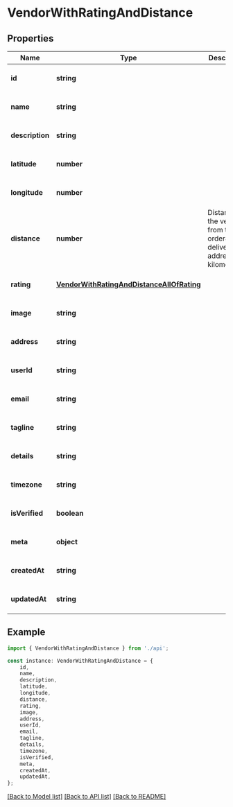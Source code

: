 # VendorWithRatingAndDistance


## Properties

Name | Type | Description | Notes
------------ | ------------- | ------------- | -------------
**id** | **string** |  | [optional] [default to undefined]
**name** | **string** |  | [optional] [default to undefined]
**description** | **string** |  | [optional] [default to undefined]
**latitude** | **number** |  | [optional] [default to undefined]
**longitude** | **number** |  | [optional] [default to undefined]
**distance** | **number** | Distance to the vendor from the order\&#39;s delivery address in kilometers. | [optional] [default to undefined]
**rating** | [**VendorWithRatingAndDistanceAllOfRating**](VendorWithRatingAndDistanceAllOfRating.md) |  | [optional] [default to undefined]
**image** | **string** |  | [optional] [default to undefined]
**address** | **string** |  | [optional] [default to undefined]
**userId** | **string** |  | [optional] [default to undefined]
**email** | **string** |  | [optional] [default to undefined]
**tagline** | **string** |  | [optional] [default to undefined]
**details** | **string** |  | [optional] [default to undefined]
**timezone** | **string** |  | [optional] [default to undefined]
**isVerified** | **boolean** |  | [optional] [default to undefined]
**meta** | **object** |  | [optional] [default to undefined]
**createdAt** | **string** |  | [optional] [default to undefined]
**updatedAt** | **string** |  | [optional] [default to undefined]

## Example

```typescript
import { VendorWithRatingAndDistance } from './api';

const instance: VendorWithRatingAndDistance = {
    id,
    name,
    description,
    latitude,
    longitude,
    distance,
    rating,
    image,
    address,
    userId,
    email,
    tagline,
    details,
    timezone,
    isVerified,
    meta,
    createdAt,
    updatedAt,
};
```

[[Back to Model list]](../README.md#documentation-for-models) [[Back to API list]](../README.md#documentation-for-api-endpoints) [[Back to README]](../README.md)
